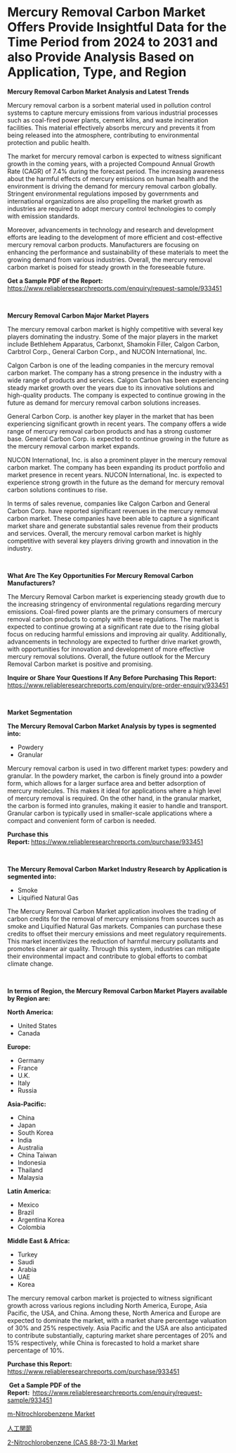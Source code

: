 <p><h1>Mercury Removal Carbon Market Offers Provide Insightful Data for the Time Period from 2024 to 2031 and also Provide Analysis Based on Application, Type, and Region</h1></p><p><strong>Mercury Removal Carbon Market Analysis and Latest Trends</strong></p>
<p><p>Mercury removal carbon is a sorbent material used in pollution control systems to capture mercury emissions from various industrial processes such as coal-fired power plants, cement kilns, and waste incineration facilities. This material effectively absorbs mercury and prevents it from being released into the atmosphere, contributing to environmental protection and public health.</p><p>The market for mercury removal carbon is expected to witness significant growth in the coming years, with a projected Compound Annual Growth Rate (CAGR) of 7.4% during the forecast period. The increasing awareness about the harmful effects of mercury emissions on human health and the environment is driving the demand for mercury removal carbon globally. Stringent environmental regulations imposed by governments and international organizations are also propelling the market growth as industries are required to adopt mercury control technologies to comply with emission standards.</p><p>Moreover, advancements in technology and research and development efforts are leading to the development of more efficient and cost-effective mercury removal carbon products. Manufacturers are focusing on enhancing the performance and sustainability of these materials to meet the growing demand from various industries. Overall, the mercury removal carbon market is poised for steady growth in the foreseeable future.</p></p>
<p><strong>Get a Sample PDF of the Report:&nbsp;</strong> <a href="https://www.reliableresearchreports.com/enquiry/request-sample/933451">https://www.reliableresearchreports.com/enquiry/request-sample/933451</a></p>
<p>&nbsp;</p>
<p><strong>Mercury Removal Carbon Major Market Players</strong></p>
<p><p>The mercury removal carbon market is highly competitive with several key players dominating the industry. Some of the major players in the market include Bethlehem Apparatus, Carbonxt, Shamokin Filler, Calgon Carbon, Carbtrol Corp., General Carbon Corp., and NUCON International, Inc.</p><p>Calgon Carbon is one of the leading companies in the mercury removal carbon market. The company has a strong presence in the industry with a wide range of products and services. Calgon Carbon has been experiencing steady market growth over the years due to its innovative solutions and high-quality products. The company is expected to continue growing in the future as demand for mercury removal carbon solutions increases.</p><p>General Carbon Corp. is another key player in the market that has been experiencing significant growth in recent years. The company offers a wide range of mercury removal carbon products and has a strong customer base. General Carbon Corp. is expected to continue growing in the future as the mercury removal carbon market expands.</p><p>NUCON International, Inc. is also a prominent player in the mercury removal carbon market. The company has been expanding its product portfolio and market presence in recent years. NUCON International, Inc. is expected to experience strong growth in the future as the demand for mercury removal carbon solutions continues to rise.</p><p>In terms of sales revenue, companies like Calgon Carbon and General Carbon Corp. have reported significant revenues in the mercury removal carbon market. These companies have been able to capture a significant market share and generate substantial sales revenue from their products and services. Overall, the mercury removal carbon market is highly competitive with several key players driving growth and innovation in the industry.</p></p>
<p>&nbsp;</p>
<p><strong>What Are The Key Opportunities For Mercury Removal Carbon Manufacturers?</strong></p>
<p><p>The Mercury Removal Carbon market is experiencing steady growth due to the increasing stringency of environmental regulations regarding mercury emissions. Coal-fired power plants are the primary consumers of mercury removal carbon products to comply with these regulations. The market is expected to continue growing at a significant rate due to the rising global focus on reducing harmful emissions and improving air quality. Additionally, advancements in technology are expected to further drive market growth, with opportunities for innovation and development of more effective mercury removal solutions. Overall, the future outlook for the Mercury Removal Carbon market is positive and promising.</p></p>
<p><strong>Inquire or Share Your Questions If Any Before Purchasing This Report:</strong> <a href="https://www.reliableresearchreports.com/enquiry/pre-order-enquiry/933451">https://www.reliableresearchreports.com/enquiry/pre-order-enquiry/933451</a></p>
<p>&nbsp;</p>
<p><strong>Market Segmentation</strong></p>
<p><strong>The Mercury Removal Carbon Market Analysis by types is segmented into:</strong></p>
<p><ul><li>Powdery</li><li>Granular</li></ul></p>
<p><p>Mercury removal carbon is used in two different market types: powdery and granular. In the powdery market, the carbon is finely ground into a powder form, which allows for a larger surface area and better adsorption of mercury molecules. This makes it ideal for applications where a high level of mercury removal is required. On the other hand, in the granular market, the carbon is formed into granules, making it easier to handle and transport. Granular carbon is typically used in smaller-scale applications where a compact and convenient form of carbon is needed.</p></p>
<p><strong>Purchase this Report:&nbsp;</strong><a href="https://www.reliableresearchreports.com/purchase/933451">https://www.reliableresearchreports.com/purchase/933451</a></p>
<p>&nbsp;</p>
<p><strong>The Mercury Removal Carbon Market Industry Research by Application is segmented into:</strong></p>
<p><ul><li>Smoke</li><li>Liquified Natural Gas</li></ul></p>
<p><p>The Mercury Removal Carbon Market application involves the trading of carbon credits for the removal of mercury emissions from sources such as smoke and Liquified Natural Gas markets. Companies can purchase these credits to offset their mercury emissions and meet regulatory requirements. This market incentivizes the reduction of harmful mercury pollutants and promotes cleaner air quality. Through this system, industries can mitigate their environmental impact and contribute to global efforts to combat climate change.</p></p>
<p>&nbsp;</p>
<p><strong>In terms of Region, the Mercury Removal Carbon Market Players available by Region are:</strong></p>
<p>
    <p> <strong> North America: </strong>
        <ul>
            <li>United States</li>
            <li>Canada</li>
        </ul>
        </p> 
    <p> <strong> Europe: </strong>
        <ul>
            <li>Germany</li>
            <li>France</li>
            <li>U.K.</li>
            <li>Italy</li>
            <li>Russia</li>
        </ul>
        </p> 
    <p> <strong> Asia-Pacific: </strong>
        <ul>
            <li>China</li>
            <li>Japan</li>
            <li>South Korea</li>
            <li>India</li>
            <li>Australia</li>
            <li>China Taiwan</li>
            <li>Indonesia</li>
            <li>Thailand</li>
            <li>Malaysia</li>
        </ul>
        </p> 
    <p> <strong> Latin America: </strong>
        <ul>
            <li>Mexico</li>
            <li>Brazil</li>
            <li>Argentina Korea</li>
            <li>Colombia</li>
        </ul>
        </p> 
    <p> <strong> Middle East & Africa: </strong>
        <ul>
            <li>Turkey</li>
            <li>Saudi</li>
            <li>Arabia</li>
            <li>UAE</li>
            <li>Korea</li>
        </ul>
    </p>
    </p>
<p><p>The mercury removal carbon market is projected to witness significant growth across various regions including North America, Europe, Asia Pacific, the USA, and China. Among these, North America and Europe are expected to dominate the market, with a market share percentage valuation of 30% and 25% respectively. Asia Pacific and the USA are also anticipated to contribute substantially, capturing market share percentages of 20% and 15% respectively, while China is forecasted to hold a market share percentage of 10%.</p></p>
<p><strong>Purchase this Report: </strong><a href="https://www.reliableresearchreports.com/purchase/933451">https://www.reliableresearchreports.com/purchase/933451</a></p>
<p>&nbsp;<strong>Get a Sample PDF of the Report:&nbsp;&nbsp;</strong><a href="https://www.reliableresearchreports.com/enquiry/request-sample/933451">https://www.reliableresearchreports.com/enquiry/request-sample/933451</a></p>
<p><strong></strong></p>
<p><p><a href="https://fuschia-pecorino-a6d.notion.site/m-Nitrochlorobenzene-Market-Size-Global-Industry-Overview-Market-Segmentation-and-Forecast-2024-t-fbccf6a174cd4003a3051b59e3830190">m-Nitrochlorobenzene Market</a></p><p><a href="https://medium.com/@shawnsmihv6/%E4%BA%BA%E5%B7%A5%E9%96%A2%E7%AF%80%E5%B8%82%E5%A0%B4%E3%81%AE%E5%88%86%E6%9E%90-%E3%82%B0%E3%83%AD%E3%83%BC%E3%83%90%E3%83%AB%E7%94%A3%E6%A5%AD%E3%81%AE%E5%B1%95%E6%9C%9B%E3%81%A8%E4%BA%88%E6%B8%AC-2024%E5%B9%B4%E3%81%8B%E3%82%892031%E5%B9%B4-87aaa80e8846">人工関節</a></p><p><a href="https://changeable-paste-463.notion.site/2-Nitrochlorobenzene-CAS-88-73-3-Market-Size-Growth-and-Forecast-from-2024-2031-f19dfd1000d249be95bbd69475859409">2-Nitrochlorobenzene (CAS 88-73-3) Market</a></p></p>